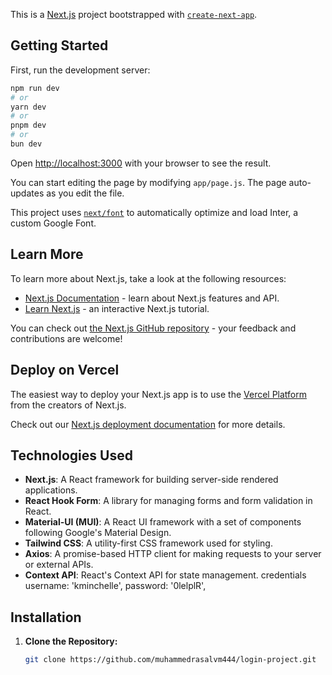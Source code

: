 This is a [Next.js](https://nextjs.org/) project bootstrapped with [`create-next-app`](https://github.com/vercel/next.js/tree/canary/packages/create-next-app).

## Getting Started

First, run the development server:

```bash
npm run dev
# or
yarn dev
# or
pnpm dev
# or
bun dev
```

Open [http://localhost:3000](http://localhost:3000) with your browser to see the result.

You can start editing the page by modifying `app/page.js`. The page auto-updates as you edit the file.

This project uses [`next/font`](https://nextjs.org/docs/basic-features/font-optimization) to automatically optimize and load Inter, a custom Google Font.

## Learn More

To learn more about Next.js, take a look at the following resources:

- [Next.js Documentation](https://nextjs.org/docs) - learn about Next.js features and API.
- [Learn Next.js](https://nextjs.org/learn) - an interactive Next.js tutorial.

You can check out [the Next.js GitHub repository](https://github.com/vercel/next.js/) - your feedback and contributions are welcome!

## Deploy on Vercel

The easiest way to deploy your Next.js app is to use the [Vercel Platform](https://vercel.com/new?utm_medium=default-template&filter=next.js&utm_source=create-next-app&utm_campaign=create-next-app-readme) from the creators of Next.js.

Check out our [Next.js deployment documentation](https://nextjs.org/docs/deployment) for more details.

## Technologies Used

- **Next.js**: A React framework for building server-side rendered applications.
- **React Hook Form**: A library for managing forms and form validation in React.
- **Material-UI (MUI)**: A React UI framework with a set of components following Google's Material Design.
- **Tailwind CSS**: A utility-first CSS framework used for styling.
- **Axios**: A promise-based HTTP client for making requests to your server or external APIs.
- **Context API**: React's Context API for state management.
credentials
 username: 'kminchelle',
password: '0lelplR',
## Installation

1. **Clone the Repository:**

   ```bash
   git clone https://github.com/muhammedrasalvm444/login-project.git
   ```
